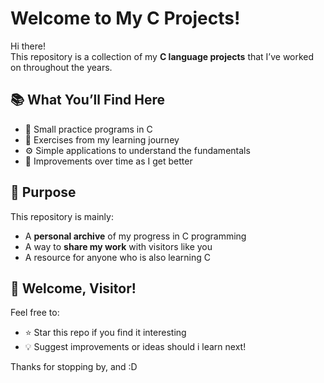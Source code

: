 # Welcome to My C Projects!

Hi there!  
This repository is a collection of my **C language projects** that I’ve worked on throughout the years.  

## 📚 What You’ll Find Here
- 📝 Small practice programs in C  
- 📖 Exercises from my learning journey  
- ⚙️ Simple applications to understand the fundamentals  
- 🚀 Improvements over time as I get better  

## 🎯 Purpose
This repository is mainly:
- A **personal archive** of my progress in C programming  
- A way to **share my work** with visitors like you  
- A resource for anyone who is also learning C  

## 🙌 Welcome, Visitor!
Feel free to:
- ⭐ Star this repo if you find it interesting  
- 💡 Suggest improvements or ideas should i learn next!


Thanks for stopping by, and :D 
